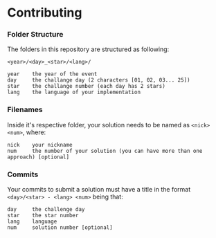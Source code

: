 # Contributing

### Folder Structure

The folders in this repository are structured as following:

```
<year>/<day>_<star>/<lang>/

year	the year of the event 
day  	the challange day (2 characters [01, 02, 03... 25])
star	the challange number (each day has 2 stars)
lang	the language of your implementation
```

### Filenames 

Inside it's respective folder, your solution needs to be named as `<nick><num>`, where:

```
nick	your nickname
num 	the number of your solution (you can have more than one approach) [optional]
```

### Commits

Your commits to submit a solution must have a title in the format `<day>/<star> - <lang> <num>` being that:

```
day 	the challenge day
star	the star number
lang	language
num 	solution number [optional]
```